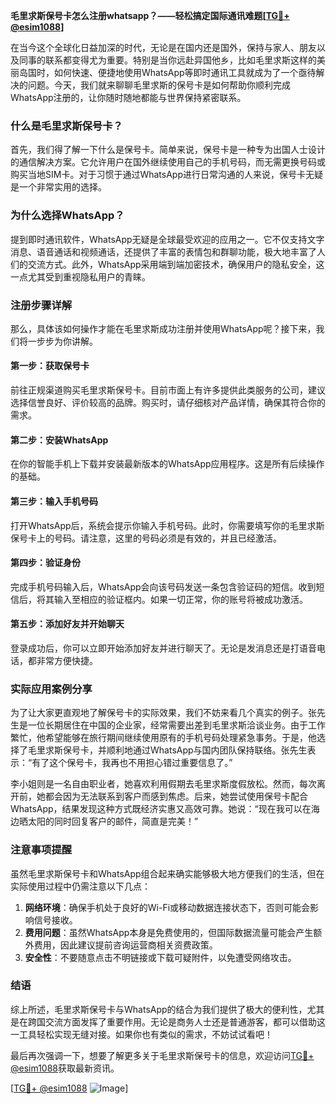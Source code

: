 **毛里求斯保号卡怎么注册whatsapp？——轻松搞定国际通讯难题[[TG💪+ @esim1088](https://t.me/s/esim1088)]**

在当今这个全球化日益加深的时代，无论是在国内还是国外，保持与家人、朋友以及同事的联系都变得尤为重要。特别是当你远赴异国他乡，比如毛里求斯这样的美丽岛国时，如何快速、便捷地使用WhatsApp等即时通讯工具就成为了一个亟待解决的问题。今天，我们就来聊聊毛里求斯的保号卡是如何帮助你顺利完成WhatsApp注册的，让你随时随地都能与世界保持紧密联系。

### 什么是毛里求斯保号卡？

首先，我们得了解一下什么是保号卡。简单来说，保号卡是一种专为出国人士设计的通信解决方案。它允许用户在国外继续使用自己的手机号码，而无需更换号码或购买当地SIM卡。对于习惯于通过WhatsApp进行日常沟通的人来说，保号卡无疑是一个非常实用的选择。

### 为什么选择WhatsApp？

提到即时通讯软件，WhatsApp无疑是全球最受欢迎的应用之一。它不仅支持文字消息、语音通话和视频通话，还提供了丰富的表情包和群聊功能，极大地丰富了人们的交流方式。此外，WhatsApp采用端到端加密技术，确保用户的隐私安全，这一点尤其受到重视隐私用户的青睐。

### 注册步骤详解

那么，具体该如何操作才能在毛里求斯成功注册并使用WhatsApp呢？接下来，我们将一步步为你讲解。

#### 第一步：获取保号卡
前往正规渠道购买毛里求斯保号卡。目前市面上有许多提供此类服务的公司，建议选择信誉良好、评价较高的品牌。购买时，请仔细核对产品详情，确保其符合你的需求。

#### 第二步：安装WhatsApp
在你的智能手机上下载并安装最新版本的WhatsApp应用程序。这是所有后续操作的基础。

#### 第三步：输入手机号码
打开WhatsApp后，系统会提示你输入手机号码。此时，你需要填写你的毛里求斯保号卡上的号码。请注意，这里的号码必须是有效的，并且已经激活。

#### 第四步：验证身份
完成手机号码输入后，WhatsApp会向该号码发送一条包含验证码的短信。收到短信后，将其输入至相应的验证框内。如果一切正常，你的账号将被成功激活。

#### 第五步：添加好友并开始聊天
登录成功后，你可以立即开始添加好友并进行聊天了。无论是发消息还是打语音电话，都非常方便快捷。

### 实际应用案例分享

为了让大家更直观地了解保号卡的实际效果，我们不妨来看几个真实的例子。张先生是一位长期居住在中国的企业家，经常需要出差到毛里求斯洽谈业务。由于工作繁忙，他希望能够在旅行期间继续使用原有的手机号码处理紧急事务。于是，他选择了毛里求斯保号卡，并顺利地通过WhatsApp与国内团队保持联络。张先生表示：“有了这个保号卡，我再也不用担心错过重要信息了。”

李小姐则是一名自由职业者，她喜欢利用假期去毛里求斯度假放松。然而，每次离开前，她都会因为无法联系到客户而感到焦虑。后来，她尝试使用保号卡配合WhatsApp，结果发现这种方式既经济实惠又高效可靠。她说：“现在我可以在海边晒太阳的同时回复客户的邮件，简直是完美！”

### 注意事项提醒

虽然毛里求斯保号卡和WhatsApp组合起来确实能够极大地方便我们的生活，但在实际使用过程中仍需注意以下几点：

1. **网络环境**：确保手机处于良好的Wi-Fi或移动数据连接状态下，否则可能会影响信号接收。
2. **费用问题**：虽然WhatsApp本身是免费使用的，但国际数据流量可能会产生额外费用，因此建议提前咨询运营商相关资费政策。
3. **安全性**：不要随意点击不明链接或下载可疑附件，以免遭受网络攻击。

### 结语

综上所述，毛里求斯保号卡与WhatsApp的结合为我们提供了极大的便利性，尤其是在跨国交流方面发挥了重要作用。无论是商务人士还是普通游客，都可以借助这一工具轻松实现无缝对接。如果你也有类似的需求，不妨试试看吧！

最后再次强调一下，想要了解更多关于毛里求斯保号卡的信息，欢迎访问[TG💪+ @esim1088](https://t.me/s/esim1088)获取最新资讯。

[[TG💪+ @esim1088](https://t.me/s/esim1088) ![Image](https://i.postimg.cc/4NQfJmqS/Snipaste-2025-05-13-00-14-12.png)]